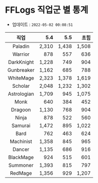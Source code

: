 # FFLogs 직업군 별 통계

- 업데이트 : `2022-05-02 00:08:51`

|직업|5.4|5.5|초힘|
|:-:|-:|-:|-:|
|Paladin|2,310|1,438|1,508|
|Warrior|878|557|636|
|DarkKnight|1,228|749|904|
|Gunbreaker|1,162|685|788|
|WhiteMage|2,323|1,378|1,619|
|Scholar|2,048|1,232|1,302|
|Astrologian|1,709|945|1,075|
|Monk|640|384|452|
|Dragoon|1,130|768|904|
|Ninja|878|522|560|
|Samurai|1,472|895|1,022|
|Bard|762|463|624|
|Machinist|1,358|845|965|
|Dancer|1,135|686|916|
|BlackMage|924|515|601|
|Summoner|1,393|815|797|
|RedMage|1,356|929|1,207|

